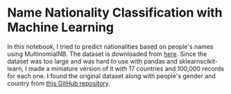 # Name Nationality Classification with Machine Learning
In this notebook, I tried to predict nationalities based on people's names using MultinomialNB. The dataset is downloaded from [here](https://drive.google.com/file/d/1wRQfw5EYpzulvRfHCGIUWB2am5JUYVGk/view?usp=sharing). Since the dataset was too large and was hard to use with pandas and sklearnscikit-learn, I made a miniature version of it with 17 countries and 100,000 records for each one.
I found the original dataset along with people's gender and country from [this GitHub repository](https://github.com/philipperemy/name-dataset).
